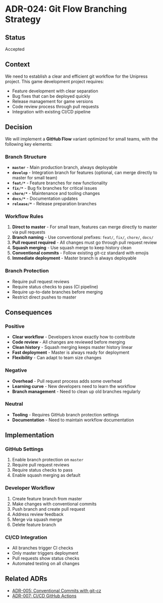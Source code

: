 # ADR-024: Git Flow Branching Strategy

## Status
Accepted

## Context
We need to establish a clear and efficient git workflow for the Unipress project. This game development project requires:
- Feature development with clear separation
- Bug fixes that can be deployed quickly
- Release management for game versions
- Code review process through pull requests
- Integration with existing CI/CD pipeline

## Decision
We will implement a **GitHub Flow** variant optimized for small teams, with the following key elements:

### Branch Structure
- **`master`** - Main production branch, always deployable
- **`develop`** - Integration branch for features (optional, can merge directly to master for small team)
- **`feat/*`** - Feature branches for new functionality
- **`fix/*`** - Bug fix branches for critical issues
- **`chore/*`** - Maintenance and tooling changes
- **`docs/*`** - Documentation updates
- **`release/*`** - Release preparation branches

### Workflow Rules
1. **Direct to master** - For small team, features can merge directly to master via pull requests
2. **Branch naming** - Use conventional prefixes: `feat/`, `fix/`, `chore/`, `docs/`
3. **Pull request required** - All changes must go through pull request review
4. **Squash merging** - Use squash merge to keep history clean
5. **Conventional commits** - Follow existing git-cz standard with emojis
6. **Immediate deployment** - Master branch is always deployable

### Branch Protection
- Require pull request reviews
- Require status checks to pass (CI pipeline)
- Require up-to-date branches before merging
- Restrict direct pushes to master

## Consequences

### Positive
- **Clear workflow** - Developers know exactly how to contribute
- **Code review** - All changes are reviewed before merging
- **Clean history** - Squash merging keeps master history linear
- **Fast deployment** - Master is always ready for deployment
- **Flexibility** - Can adapt to team size changes

### Negative
- **Overhead** - Pull request process adds some overhead
- **Learning curve** - New developers need to learn the workflow
- **Branch management** - Need to clean up old branches regularly

### Neutral
- **Tooling** - Requires GitHub branch protection settings
- **Documentation** - Need to maintain workflow documentation

## Implementation

### GitHub Settings
1. Enable branch protection on `master`
2. Require pull request reviews
3. Require status checks to pass
4. Enable squash merging as default

### Developer Workflow
1. Create feature branch from master
2. Make changes with conventional commits
3. Push branch and create pull request
4. Address review feedback
5. Merge via squash merge
6. Delete feature branch

### CI/CD Integration
- All branches trigger CI checks
- Only master triggers deployment
- Pull requests show status checks
- Automated testing on all changes

## Related ADRs
- [ADR-005: Conventional Commits with git-cz](005-conventional-commits-git-cz.md)
- [ADR-007: CI/CD GitHub Actions](007-ci-cd-github-actions.md)
